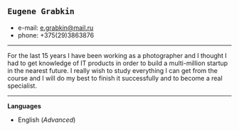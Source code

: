 ## `Eugene Grabkin`
* e-mail: e.grabkin@mail.ru
* phone: +375(29)3863876


---------
For the last 15 years I have been working as a photographer and I thought I had to get knowledge of IT products in order to build a multi-million startup in the nearest future. I really wish to study everything I can get from the course and I will do my best to finish it successfully and to become a real specialist.

----------

**Languages**
* English (_Advanced_)
